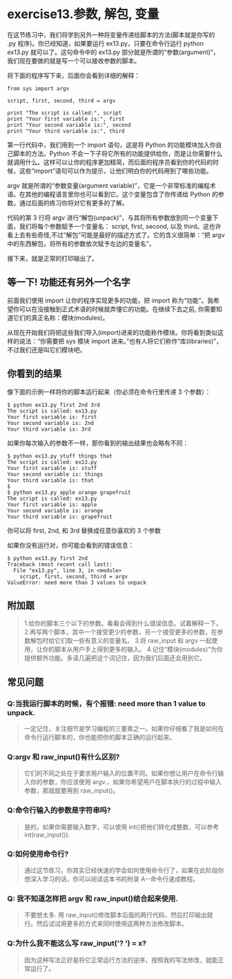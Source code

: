 # exercise13.参数, 解包, 变量
在这节练习中，我们将学到另外一种将变量传递给脚本的方法(脚本就是你写的 .py 程序)。你已经知道，如果要运行 ex13.py，只要在命令行运行 python ex13.py 就可以了。这句命令中的 ex13.py 部分就是所谓的“参数(argument)”，我们现在要做的就是写一个可以接收参数的脚本。

将下面的程序写下来，后面你会看到详细的解释：

```
from sys import argv

script, first, second, third = argv

print "The script is called:", script
print "Your first variable is:", first
print "Your second variable is:", second
print "Your third variable is:", third
```

第一行代码中，我们用到一个 import 语句，这是将 Python 的功能模块加入你自己脚本的方法。Python 不会一下子将它所有的功能提供给你，而是让你需要什么就调用什么。这样可以让你的程序更加精简，而后面的程序员看到你的代码的时候，这些“import”语句可以作为提示，让他们明白你的代码用到了哪些功能。

argv 就是所谓的“参数变量(argument variable)”，它是一个非常标准的编程术语。在其他的编程语言里你也可以看到它。这个变量包含了你传递给 Python 的参数。通过后面的练习你将对它有更多的了解。

代码的第 3 行将 argv 进行“解包(unpack)”，与其将所有参数放到同一个变量下面，我们将每个参数赋予一个变量名： script, first, second, 以及 third。这也许看上去有些奇怪,不过”解包”可能是最好的描述方式了。它的含义很简单：“把 argv 中的东西解包，将所有的参数依次赋予左边的变量名”。

接下来，就是正常的打印输出了。

## 等一下! 功能还有另外一个名字

前面我们使用 import 让你的程序实现更多的功能，把 import 称为“功能”。我希望你可以在没接触到正式术语的时候就弄懂它的功能。在继续下去之前, 你需要知道它们的真正名称：模块(modules)。

从现在开始我们将把这些我们导入(import)进来的功能称作模块。你将看到类似这样的说法：“你需要把 sys 模块 import 进来。”也有人将它们称作“库(libraries)”，不过我们还是叫它们模块吧。

## 你看到的结果

像下面的示例一样将你的脚本运行起来（你必须在命令行里传递 3 个参数）：

```
$ python ex13.py first 2nd 3rd
The script is called: ex13.py
Your first variable is: first
Your second variable is: 2nd
Your third variable is: 3rd
```

如果你每次输入的参数不一样，那你看到的输出结果也会略有不同：

```
$ python ex13.py stuff things that
The script is called: ex13.py
Your first variable is: stuff
Your second variable is: things
Your third variable is: that
$
$ python ex13.py apple orange grapefruit
The script is called: ex13.py
Your first variable is: apple
Your second variable is: orange
Your third variable is: grapefruit
```

你可以将 first, 2nd, 和 3rd 替换成任意你喜欢的 3 个参数

如果你没有运行对，你可能会看到的错误信息：

```
$ python ex13.py first 2nd
Traceback (most recent call last):
  File "ex13.py", line 3, in <module>
    script, first, second, third = argv
ValueError: need more than 3 values to unpack
```

## 附加题

> 1.给你的脚本三个以下的参数。看看会得到什么错误信息。试着解释一下。
2.再写两个脚本，其中一个接受更少的参数，另一个接受更多的参数，在参数解包时给它们取一些有意义的变量名。
3.将 raw_input 和 argv 一起使用，让你的脚本从用户手上得到更多的输入。
4.记住“模块(modules)”为你提供额外功能。多读几遍把这个词记住，因为我们后面还会用到它。

## 常见问题

### Q:当我运行脚本的时候，有个报错: need more than 1 value to unpack.

> 一定记住，关注细节是学习编程的三要素之一。如果你仔细看了我是如何在命令行运行脚本的，你也能把你的脚本正确的运行起来。

### Q:argv 和 raw_input()有什么区别?

> 它们的不同之处在于要求用户输入的位置不同。如果你想让用户在命令行输入你的参数，你应该使用 argv.，如果你希望用户在脚本执行的过程中输入参数，那就就要用到 raw_input()。

### Q:命令行输入的参数是字符串吗?

> 是的，如果你需要输入数字，可以使用 int()把他们转化成整数，可以参考 int(raw_input()).

### Q:如何使用命令行?

> 通过这节练习，你其实已经快速的学会如何使用命令行了，如果在此阶段你想深入学习的话，你可以阅读这本书的附录 A--命令行速成教程。

### Q: 我不知道怎样把 argv 和 raw_input()结合起来使用.

> 不要想太多. 用 raw_input()修改脚本后面的两行代码，然后打印输出就行。然后试试用更多的方式来同时使用这两种方法修改脚本。

### Q:为什么我不能这么写 raw_input('? ') = x?

> 因为这种写法正好是将它正常运行方法的逆序，按照我的写法修改，就能正常运行了。